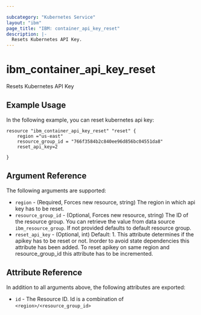 ```yaml
---

subcategory: "Kubernetes Service"
layout: "ibm"
page_title: "IBM: container_api_key_reset"
description: |-
  Resets Kubernetes API Key.
---
```


# ibm\_container_api_key_reset

Resets Kubernetes API Key

## Example Usage

In the following example, you can reset kubernetes api key:

```hcl
resource "ibm_container_api_key_reset" "reset" {
    region ="us-east"
    resource_group_id = "766f3584b2c840ee96d856bc04551da8"
    reset_api_key=2

}

```

## Argument Reference

The following arguments are supported:

* `region` - (Required, Forces new resource, string) The region in which api key has to be reset.
* `resource_group_id` - (Optional, Forces new resource, string) The ID of the resource group.  You can retrieve the value from data source `ibm_resource_group`. If not provided defaults to default resource group.
* `reset_api_key` - (Optional, int) Default: 1. This attribute determines if the apikey has to be reset or not. Inorder to avoid state dependencies this attribute has been added. To reset apikey on same region and resource_group_id this attribute has to be incremented.

## Attribute Reference

In addition to all arguments above, the following attributes are exported:

* `id` - The Resource ID. Id is a combination of `<region>/<resource_group_id>`